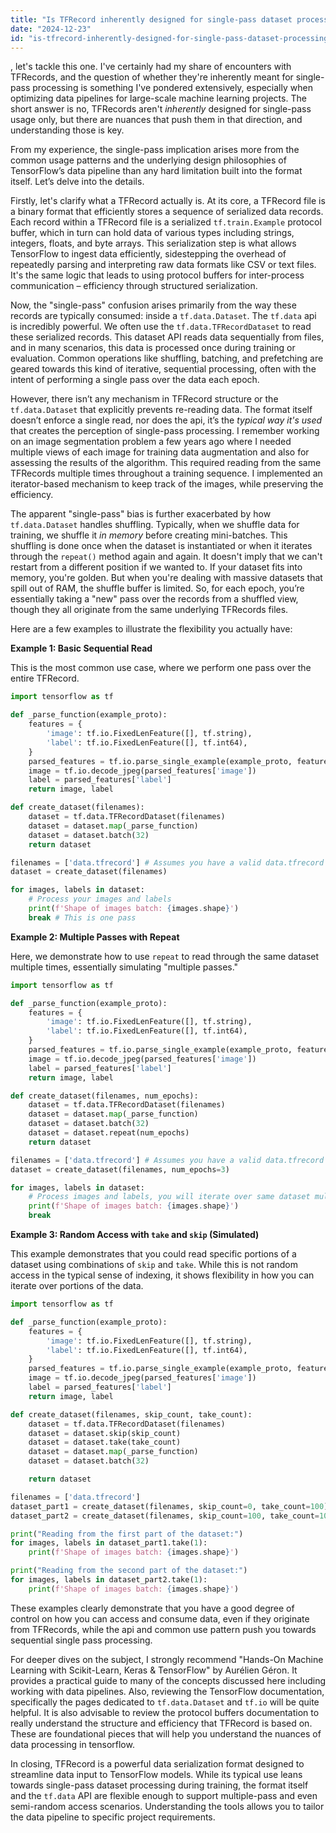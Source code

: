 ```yaml
---
title: "Is TFRecord inherently designed for single-pass dataset processing?"
date: "2024-12-23"
id: "is-tfrecord-inherently-designed-for-single-pass-dataset-processing"
---
```


, let's tackle this one. I've certainly had my share of encounters with TFRecords, and the question of whether they're inherently meant for single-pass processing is something I've pondered extensively, especially when optimizing data pipelines for large-scale machine learning projects. The short answer is no, TFRecords aren't *inherently* designed for single-pass usage only, but there are nuances that push them in that direction, and understanding those is key.

From my experience, the single-pass implication arises more from the common usage patterns and the underlying design philosophies of TensorFlow’s data pipeline than any hard limitation built into the format itself. Let’s delve into the details.

Firstly, let's clarify what a TFRecord actually is. At its core, a TFRecord file is a binary format that efficiently stores a sequence of serialized data records. Each record within a TFRecord file is a serialized `tf.train.Example` protocol buffer, which in turn can hold data of various types including strings, integers, floats, and byte arrays. This serialization step is what allows TensorFlow to ingest data efficiently, sidestepping the overhead of repeatedly parsing and interpreting raw data formats like CSV or text files. It's the same logic that leads to using protocol buffers for inter-process communication – efficiency through structured serialization.

Now, the "single-pass" confusion arises primarily from the way these records are typically consumed: inside a `tf.data.Dataset`. The `tf.data` api is incredibly powerful. We often use the `tf.data.TFRecordDataset` to read these serialized records. This dataset API reads data sequentially from files, and in many scenarios, this data is processed once during training or evaluation. Common operations like shuffling, batching, and prefetching are geared towards this kind of iterative, sequential processing, often with the intent of performing a single pass over the data each epoch.

However, there isn’t any mechanism in TFRecord structure or the `tf.data.Dataset` that explicitly prevents re-reading data. The format itself doesn’t enforce a single read, nor does the api, it’s the *typical way it's used* that creates the perception of single-pass processing. I remember working on an image segmentation problem a few years ago where I needed multiple views of each image for training data augmentation and also for assessing the results of the algorithm. This required reading from the same TFRecords multiple times throughout a training sequence. I implemented an iterator-based mechanism to keep track of the images, while preserving the efficiency.

The apparent "single-pass" bias is further exacerbated by how `tf.data.Dataset` handles shuffling. Typically, when we shuffle data for training, we shuffle it *in memory* before creating mini-batches. This shuffling is done once when the dataset is instantiated or when it iterates through the `repeat()` method again and again. It doesn't imply that we can't restart from a different position if we wanted to. If your dataset fits into memory, you're golden. But when you're dealing with massive datasets that spill out of RAM, the shuffle buffer is limited. So, for each epoch, you’re essentially taking a "new" pass over the records from a shuffled view, though they all originate from the same underlying TFRecords files.

Here are a few examples to illustrate the flexibility you actually have:

**Example 1: Basic Sequential Read**

This is the most common use case, where we perform one pass over the entire TFRecord.

```python
import tensorflow as tf

def _parse_function(example_proto):
    features = {
        'image': tf.io.FixedLenFeature([], tf.string),
        'label': tf.io.FixedLenFeature([], tf.int64),
    }
    parsed_features = tf.io.parse_single_example(example_proto, features)
    image = tf.io.decode_jpeg(parsed_features['image'])
    label = parsed_features['label']
    return image, label

def create_dataset(filenames):
    dataset = tf.data.TFRecordDataset(filenames)
    dataset = dataset.map(_parse_function)
    dataset = dataset.batch(32)
    return dataset

filenames = ['data.tfrecord'] # Assumes you have a valid data.tfrecord file
dataset = create_dataset(filenames)

for images, labels in dataset:
    # Process your images and labels
    print(f'Shape of images batch: {images.shape}')
    break # This is one pass
```

**Example 2: Multiple Passes with Repeat**

Here, we demonstrate how to use `repeat` to read through the same dataset multiple times, essentially simulating "multiple passes."

```python
import tensorflow as tf

def _parse_function(example_proto):
    features = {
        'image': tf.io.FixedLenFeature([], tf.string),
        'label': tf.io.FixedLenFeature([], tf.int64),
    }
    parsed_features = tf.io.parse_single_example(example_proto, features)
    image = tf.io.decode_jpeg(parsed_features['image'])
    label = parsed_features['label']
    return image, label

def create_dataset(filenames, num_epochs):
    dataset = tf.data.TFRecordDataset(filenames)
    dataset = dataset.map(_parse_function)
    dataset = dataset.batch(32)
    dataset = dataset.repeat(num_epochs)
    return dataset

filenames = ['data.tfrecord'] # Assumes you have a valid data.tfrecord file
dataset = create_dataset(filenames, num_epochs=3)

for images, labels in dataset:
    # Process images and labels, you will iterate over same dataset multiple times
    print(f'Shape of images batch: {images.shape}')
    break
```

**Example 3: Random Access with `take` and `skip` (Simulated)**

This example demonstrates that you could read specific portions of a dataset using combinations of `skip` and `take`. While this is not random access in the typical sense of indexing, it shows flexibility in how you can iterate over portions of the data.

```python
import tensorflow as tf

def _parse_function(example_proto):
    features = {
        'image': tf.io.FixedLenFeature([], tf.string),
        'label': tf.io.FixedLenFeature([], tf.int64),
    }
    parsed_features = tf.io.parse_single_example(example_proto, features)
    image = tf.io.decode_jpeg(parsed_features['image'])
    label = parsed_features['label']
    return image, label

def create_dataset(filenames, skip_count, take_count):
    dataset = tf.data.TFRecordDataset(filenames)
    dataset = dataset.skip(skip_count)
    dataset = dataset.take(take_count)
    dataset = dataset.map(_parse_function)
    dataset = dataset.batch(32)

    return dataset

filenames = ['data.tfrecord']
dataset_part1 = create_dataset(filenames, skip_count=0, take_count=100)
dataset_part2 = create_dataset(filenames, skip_count=100, take_count=100)

print("Reading from the first part of the dataset:")
for images, labels in dataset_part1.take(1):
    print(f'Shape of images batch: {images.shape}')

print("Reading from the second part of the dataset:")
for images, labels in dataset_part2.take(1):
    print(f'Shape of images batch: {images.shape}')
```

These examples clearly demonstrate that you have a good degree of control on how you can access and consume data, even if they originate from TFRecords, while the api and common use pattern push you towards sequential single pass processing.

For deeper dives on the subject, I strongly recommend "Hands-On Machine Learning with Scikit-Learn, Keras & TensorFlow" by Aurélien Géron. It provides a practical guide to many of the concepts discussed here including working with data pipelines. Also, reviewing the TensorFlow documentation, specifically the pages dedicated to `tf.data.Dataset` and `tf.io` will be quite helpful. It is also advisable to review the protocol buffers documentation to really understand the structure and efficiency that TFRecord is based on. These are foundational pieces that will help you understand the nuances of data processing in tensorflow.

In closing, TFRecord is a powerful data serialization format designed to streamline data input to TensorFlow models. While its typical use leans towards single-pass dataset processing during training, the format itself and the `tf.data` API are flexible enough to support multiple-pass and even semi-random access scenarios. Understanding the tools allows you to tailor the data pipeline to specific project requirements.
